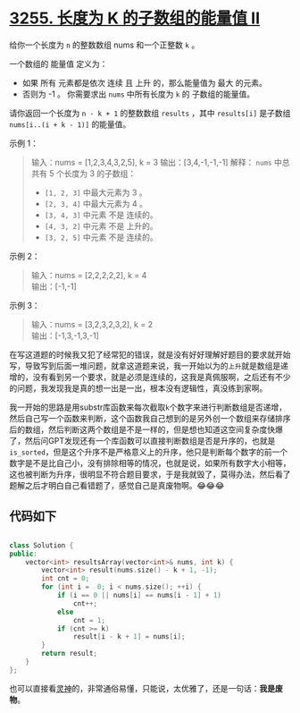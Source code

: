 # [3255. 长度为 K 的子数组的能量值 II](https://leetcode.cn/problems/find-the-power-of-k-size-subarrays-ii/description/?envType=daily-question&envId=2024-11-07)

给你一个长度为 `n` 的整数数组 nums 和一个正整数 `k` 。  

一个数组的 能量值 定义为：  

- 如果 所有 元素都是依次 连续 且 上升 的，那么能量值为 最大 的元素。
- 否则为 -1 。
你需要求出 `nums` 中所有长度为 `k` 的 子数组的能量值。

请你返回一个长度为 `n - k + 1` 的整数数组 `results` ，其中 `results[i]` 是子数组 `nums[i..(i + k - 1)]` 的能量值。

示例 1：

> 输入：nums = [1,2,3,4,3,2,5], k = 3
> 输出：[3,4,-1,-1,-1]
> 解释：
> `nums` 中总共有 5 个长度为 3 的子数组：
>  - `[1, 2, 3]` 中最大元素为 3 。  
>  - `[2, 3, 4]` 中最大元素为 4 。  
>  - `[3, 4, 3]` 中元素 不是 连续的。  
>  - `[4, 3, 2]` 中元素 不是 上升的。  
>  - `[3, 2, 5]` 中元素 不是 连续的。

示例 2：

> 输入：nums = [2,2,2,2,2], k = 4  
> 输出：[-1,-1]

示例 3：
> 输入：nums = [3,2,3,2,3,2], k = 2  
> 输出：[-1,3,-1,3,-1]


在写这道题的时候我又犯了经常犯的错误，就是没有好好理解好题目的要求就开始写，导致写到后面一堆问题，就拿这道题来说，我一开始以为的`上升`就是数组是递增的，没有看到另一个要求，就是必须是连续的，这我是真佩服啊，之后还有不少的问题，我发现我是真的想一出是一出，根本没有逻辑性，真没练到家啊。

我一开始的思路是用substr库函数来每次截取`k`个数字来进行判断数组是否递增，然后自己写一个函数来判断，这个函数我自己想到的是另外创一个数组来存储排序后的数组，然后判断这两个数组是不是一样的，但是想也知道这空间复杂度快爆了，然后问GPT发现还有一个库函数可以直接判断数组是否是升序的，也就是`is_sorted`，但是这个升序不是严格意义上的升序，他只是判断每个数字的前一个数字是不是比自己小，没有排除相等的情况，也就是说，如果所有数字大小相等，这也被判断为升序，很明显不符合题目要求，于是我就毁了，莫得办法，然后看了题解之后才明白自己看错题了，感觉自己是真废物啊。😂😂😂

## 代码如下
```cpp

class Solution {
public:
    vector<int> resultsArray(vector<int>& nums, int k) {
        vector<int> result(nums.size() - k + 1, -1);
        int cnt = 0;
        for (int i =  0; i < nums.size(); ++i) {
            if (i == 0 || nums[i] == nums[i - 1] + 1)
                cnt++;
            else 
                cnt = 1;
            if (cnt >= k)
                result[i - k + 1] = nums[i];
        }
        return result;
    }
};
```

也可以直接看[灵神](https://leetcode.cn/problems/find-the-power-of-k-size-subarrays-ii/solutions/2884189/on-jian-ji-xie-fa-pythonjavacgo-by-endle-gtek/?envType=daily-question&envId=2024-11-07)的，非常通俗易懂，只能说，太优雅了，还是一句话：**我是废物**。
